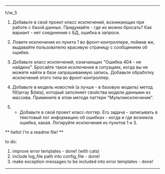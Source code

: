 _______________________________
h/w_5

1. Добавьте в свой проект класс исключений, возникающих при работе с базой данных. 
Придумайте - где их можно бросать? Как вариант - нет соединения с БД, ошибка в запросе.

2. Ловите исключения из пункта 1 во фронт-контроллере, 
поймав же, выдавайте пользователю красивую страницу с сообщением об ошибке.

3. Добавьте класс исключений, означающих "Ошибка 404 - не найдено". 
Бросайте такое исключение в ситуациях, когда вы не можете найти в базе запрашиваемую запись. 
Добавьте обработку исключений этого типа во фронт-контроллер.

4. Добавьте в модель новостей (а лучше - в базовую модель) 
метод fill(array $data), который заполняет свойства модели данными из массива. 
Примените в этом методе паттерн "Мультиисключение".

5. * Добавьте в свой проект класс-логгер. 
Его задача - записывать в текстовый лог информацию об ошибках - когда и где возникла ошибка, какая. 
Логируйте исключения из пунктов 1 и 3.

** hello! I'm a readme file! **

to do:
1. improve error templates - done! (with cats)
2. include log_file path into config_file - done!
3. make exception messages to be included into error templates - done!
________________________________________________________________________